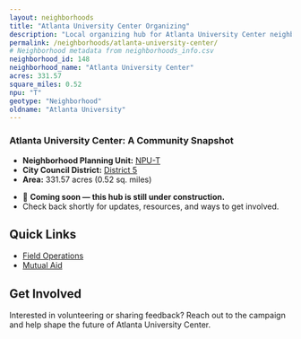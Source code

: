 ```yaml
---
layout: neighborhoods
title: "Atlanta University Center Organizing"
description: "Local organizing hub for Atlanta University Center neighborhood. Connect with field operations, mutual aid, and community organizing efforts."
permalink: /neighborhoods/atlanta-university-center/
# Neighborhood metadata from neighborhoods_info.csv
neighborhood_id: 148
neighborhood_name: "Atlanta University Center"
acres: 331.57
square_miles: 0.52
npu: "T"
geotype: "Neighborhood"
oldname: "Atlanta University"
---
```


### **Atlanta University Center: A Community Snapshot**

  * **Neighborhood Planning Unit:** [NPU-T](https://www.atlantaga.gov/government/departments/city-planning/neighborhood-planning-units/neighborhood-and-npu-contacts)
  * **City Council District:** [District 5](https://citycouncil.atlantaga.gov/council-members)
  * **Area:** 331.57 acres (0.52 sq. miles)

- 🚧 **Coming soon — this hub is still under construction.**
- Check back shortly for updates, resources, and ways to get involved.

## Quick Links

- [Field Operations](./field-ops/)
- [Mutual Aid](./mutual-aid/)

## Get Involved

Interested in volunteering or sharing feedback? Reach out to the campaign and help shape the future of Atlanta University Center.
